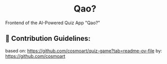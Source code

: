 <h1 align="center" id="title">Qao?</h1>

<p id="description">Frontend of the AI-Powered Quiz App "Qao?"</p>

<h2>🍰 Contribution Guidelines:</h2>

based on: https://github.com/cosmoart/quiz-game?tab=readme-ov-file by: https://github.com/cosmoart